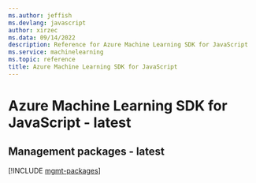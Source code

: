 ```yaml
---
ms.author: jeffish
ms.devlang: javascript
author: xirzec
ms.data: 09/14/2022
description: Reference for Azure Machine Learning SDK for JavaScript
ms.service: machinelearning
ms.topic: reference
title: Azure Machine Learning SDK for JavaScript
---
```

# Azure Machine Learning SDK for JavaScript - latest

## Management packages - latest
[!INCLUDE [mgmt-packages](machine-learning-mgmt-index.md)]